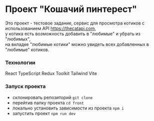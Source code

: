 # Проект "Кошачий пинтерест" #
Это проект - тестовое задание, сервис для просмотра котиков с использованием API <https://thecatapi.com>,  
у котика есть возможность добавить в "любимые" и убрать из "любимых",  
на вкладке "любимые котики" можно увидеть всех добавленных в "любимые" котиков.

### Технологии ###
React TypeScript Redux Toolkit Tailwind Vite

### Запуск проекта ###
- склонировать репозиторий `git clone`
- перейтив папку проекта `cd front`
- локально установить зависимости из проекта `npm i`
- запустить проект `npm run dev`

